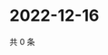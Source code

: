 # 2022-12-16

共 0 条

<!-- BEGIN WEIBO -->
<!-- 最后更新时间 Fri Dec 16 2022 09:07:31 GMT+0800 (China Standard Time) -->

<!-- END WEIBO -->

